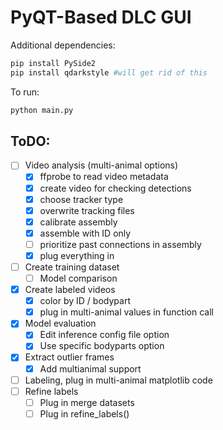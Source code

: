 # PyQT-Based DLC GUI

Additional dependencies:
```bash
pip install PySide2
pip install qdarkstyle #will get rid of this
```

To run:
```bash
python main.py
```

## ToDO:
- [ ] Video analysis (multi-animal options)
  - [x] ffprobe to read video metadata
  - [x] create video for checking detections
  - [x] choose tracker type
  - [x] overwrite tracking files
  - [x] calibrate assembly
  - [x] assemble with ID only
  - [ ] prioritize past connections in assembly
  - [x] plug everything in 
- [ ] Create training dataset
  - [ ] Model comparison
- [x] Create labeled videos
  - [x] color by ID / bodypart
  - [x] plug in multi-animal values in function call
- [x] Model evaluation
  - [x] Edit inference config file option
  - [x] Use specific bodyparts option
- [x] Extract outlier frames
  - [x] Add multianimal support
- [ ] Labeling, plug in multi-animal matplotlib code
- [ ] Refine labels
  - [ ] Plug in merge datasets 
  - [ ] Plug in refine_labels()

